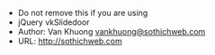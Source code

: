  * Do not remove this if you are using
 * jQuery vkSlidedoor
 * Author: Van Khuong <vankhuong@sothichweb.com>
 * URL: http://sothichweb.com